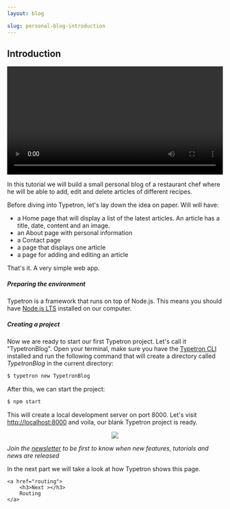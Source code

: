 ```yaml
---
layout: blog

slug: personal-blog-introduction
---
```


## Introduction

<video width="100%" controls>
    <source src="/assets/videos/Typetron%20-%20Personal%20blog%20tutorial.webm" type="video/webm">
</video>

In this tutorial we will build a small personal blog of a restaurant chef where he will be able to add, edit and delete
articles of different recipes.

Before diving into Typetron, let's lay down the idea on paper. Will will have:

- a Home page that will display a list of the latest articles. An article has a title, date, content and an image.
- an About page with personal information
- a Contact page
- a page that displays one article
- a page for adding and editing an article

That's it. A very simple web app.

##### Preparing the environment

Typetron is a framework that runs on top of Node.js. This means you should have [Node.js LTS](https://nodejs.org/)
installed on our computer.

##### Creating a project

Now we are ready to start our first Typetron project. Let's call it "TypetronBlog". Open your terminal, make sure you
have the [Typetron CLI](/docs/installation) installed and run the following command that will create a directory
called _TypetronBlog_ in the current directory:

```bash
$ typetron new TypetronBlog
```

After this, we can start the project:

```bash
$ npm start
```

This will create a local development server on port 8000. Let's visit [http://localhost:8000](http://localhost:8000) and
voila, our blank Typetron project is ready.

<p align="center" class="window">
  <img src="/images/tutorials/blog/new.jpg" />
</p>

_Join the [newsletter](/) to be first to know when new features, tutorials and news are released_

<div class="tutorial-next-page">
    In the next part we will take a look at how Typetron shows this page.

    <a href="routing">
        <h3>Next ></h3>
        Routing
    </a>

</div>

